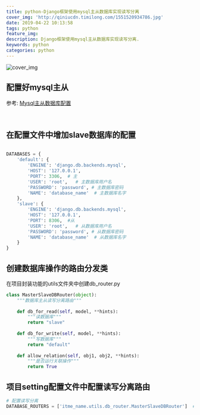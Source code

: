 ```yaml
---
title: python-Django框架使用mysql主从数据库实现读写分离
cover_img: 'http://qiniucdn.timilong.com/1551520934786.jpg'
date: 2019-04-22 10:13:58
tags: python
feature_img:
description: Django框架使用mysql主从数据库实现读写分离.
keywords: python
categories: python
---
```


![cover_img](http://qiniucdn.timilong.com/1551520934786.jpg)

## 配置好mysql主从
参考: [Mysql主从数据库配置]()

 
## 在配置文件中增加slave数据库的配置
```python

DATABASES = {
    'default': {
        'ENGINE': 'django.db.backends.mysql',
        'HOST': '127.0.0.1',
        'PORT': 3306,  # 主
        'USER': 'root',   # 主数据库用户名
        'PASSWORD': 'password', # 主数据库密码
        'NAME': 'database_name'  # 主数据库名字
    },
    'slave': {
        'ENGINE': 'django.db.backends.mysql',
        'HOST': '127.0.0.1',
        'PORT': 8306,  #从
        'USER': 'root',   # 从数据库用户名
        'PASSWORD': 'password', # 从数据库密码
        'NAME': 'database_name'  # 从数据库名字
    }
}
```

## 创建数据库操作的路由分发类

在项目封装功能的utils文件夹中创建db_router.py
```python
class MasterSlaveDBRouter(object):
    """数据库主从读写分离路由"""
 
    def db_for_read(self, model, **hints):
        """读数据库"""
        return "slave"
 
    def db_for_write(self, model, **hints):
        """写数据库"""
        return "default"
 
    def allow_relation(self, obj1, obj2, **hints):
        """是否运行关联操作"""
        return True
```

## 项目setting配置文件中配置读写分离路由
```python
# 配置读写分离
DATABASE_ROUTERS = ['itme_name.utils.db_router.MasterSlaveDBRouter']  # 指定你的路由分发类
```
